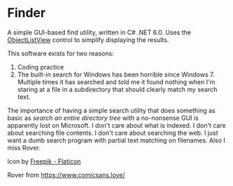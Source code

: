 # Finder

A simple GUI-based find utility, written in C# .NET 6.0.  Uses the [ObjectListView](https://objectlistview.sourceforge.net/cs/index.html) control to simplify displaying the results.

This software exists for two reasons:

1) Coding practice
2) The built-in search for Windows has been horrible since Windows 7.  Multiple times it has searched and told me it found nothing when I'm staring at a file in a subdirectory that should clearly match my search text.

The importance of having a simple search utility that does something as basic as *search an entire directory tree* with a no-nonsense GUI is apparently lost on Microsoft.  I don't care about what is indexed.  I don't care about searching file contents.  I don't care about searching the web.  I just want a dumb search program with partial text matching on filenames.  Also I miss Rover.

Icon by [Freepik - Flaticon](https://www.flaticon.com/free-icon/search_3979322)

Rover from https://www.comicsans.love/

